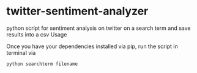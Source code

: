 # twitter-sentiment-analyzer
python script for sentiment analysis on twitter on a search term and save results into a csv 
Usage

Once you have your dependencies installed via pip, run the script in terminal via

```
python searchterm filename
```
